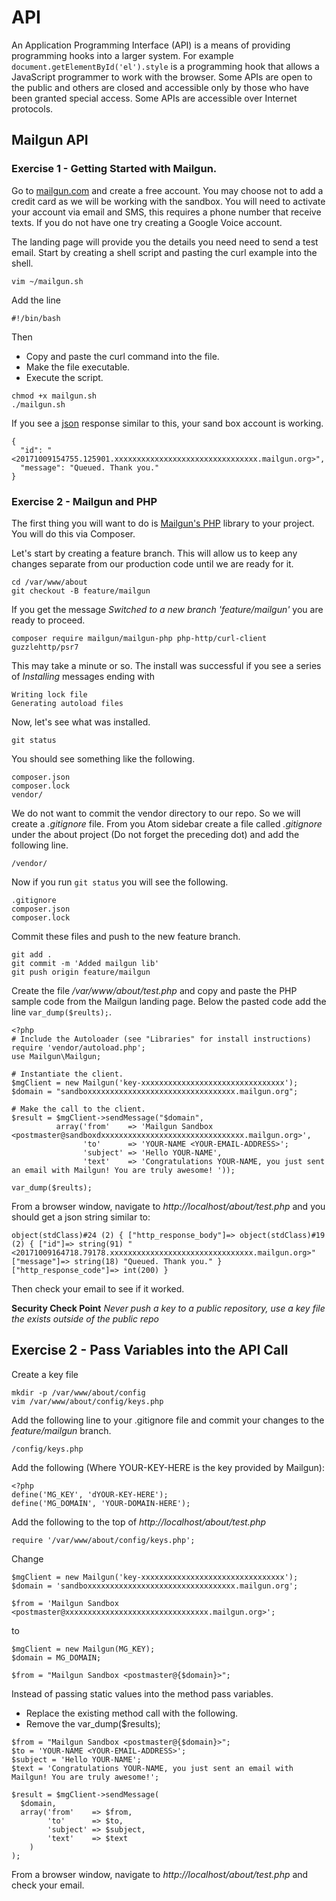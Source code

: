 # API

An Application Programming Interface (API) is a means of providing programming hooks into a larger system. For example ````document.getElementById('el').style```` is a programming hook that allows a JavaScript programmer to work with the browser. Some APIs are open to the public and others are closed and accessible only by those who have been granted special access. Some APIs are accessible over Internet protocols.

## Mailgun API

### Exercise 1 - Getting Started with Mailgun.

Go to [mailgun.com](https://www.mailgun.com/) and create a free account. You may choose not to add a credit card as we will be working with the sandbox. You will need to activate your account via email and SMS, this requires a phone number that receive texts. If you do not have one try creating a Google Voice account.

The landing page will provide you the details you need need to send a test email. Start by creating a shell script and pasting the curl example into the shell.

````
vim ~/mailgun.sh
````

Add the line

````
#!/bin/bash
````

Then
* Copy and paste the curl command into the file.
* Make the file executable.
* Execute the script.

````
chmod +x mailgun.sh
./mailgun.sh
````

If you see a [json](http://www.json.org/) response similar to this, your sand box account is working.
````
{
  "id": "<20171009154755.125901.xxxxxxxxxxxxxxxxxxxxxxxxxxxxxxxx.mailgun.org>",
  "message": "Queued. Thank you."
}
````

### Exercise 2 - Mailgun and PHP

The first thing you will want to do is [Mailgun's PHP](https://github.com/mailgun/mailgun-php) library to your project. You will do this via Composer.

Let's start by creating a feature branch. This will allow us to keep any changes separate from our production code until we are ready for it.

````
cd /var/www/about
git checkout -B feature/mailgun
````

If you get the message *Switched to a new branch 'feature/mailgun'* you are ready to proceed.
```
composer require mailgun/mailgun-php php-http/curl-client guzzlehttp/psr7
````

This may take a minute or so. The install was successful if you see a series of *Installing* messages ending with
````
Writing lock file
Generating autoload files
````

Now, let's see what was installed.
````
git status
````

You should see something like the following.
````
composer.json
composer.lock
vendor/
````

We do not want to commit the vendor directory to our repo. So we will create a *.gitignore* file. From you Atom sidebar create a file called *.gitignore* under the about project (Do not forget the preceding dot) and add the following line.
````
/vendor/
````

Now if you run ````git status```` you will see the following.
````
.gitignore
composer.json
composer.lock
````

Commit these files and push to the new feature branch.
````
git add .
git commit -m 'Added mailgun lib'
git push origin feature/mailgun
````

Create the file */var/www/about/test.php* and copy and paste the PHP sample code from the Mailgun landing page. Below the pasted code add the line ````var_dump($reults);````.

````
<?php
# Include the Autoloader (see "Libraries" for install instructions)
require 'vendor/autoload.php';
use Mailgun\Mailgun;

# Instantiate the client.
$mgClient = new Mailgun('key-xxxxxxxxxxxxxxxxxxxxxxxxxxxxxxxx');
$domain = "sandboxxxxxxxxxxxxxxxxxxxxxxxxxxxxxxxxx.mailgun.org";

# Make the call to the client.
$result = $mgClient->sendMessage("$domain",
          array('from'    => 'Mailgun Sandbox <postmaster@sandboxdxxxxxxxxxxxxxxxxxxxxxxxxxxxxxxxx.mailgun.org>',
                'to'      => 'YOUR-NAME <YOUR-EMAIL-ADDRESS>';
                'subject' => 'Hello YOUR-NAME',
                'text'    => 'Congratulations YOUR-NAME, you just sent an email with Mailgun! You are truly awesome! '));

var_dump($reults);
````

From a browser window, navigate to *http://localhost/about/test.php* and you should get a json string similar to:
````
object(stdClass)#24 (2) { ["http_response_body"]=> object(stdClass)#19 (2) { ["id"]=> string(91) "<20171009164718.79178.xxxxxxxxxxxxxxxxxxxxxxxxxxxxxxxx.mailgun.org>" ["message"]=> string(18) "Queued. Thank you." } ["http_response_code"]=> int(200) }
````
Then check your email to see if it worked.


**Security Check Point**
_Never push a key to a public repository, use a key file the exists outside of the public repo_

## Exercise 2 - Pass Variables into the API Call

Create a key file
````
mkdir -p /var/www/about/config
vim /var/www/about/config/keys.php
````

Add the following line to your .gitignore file and commit your changes to the *feature/mailgun* branch.

````
/config/keys.php
````

Add the following (Where YOUR-KEY-HERE is the key provided by Mailgun):
````
<?php
define('MG_KEY', 'dYOUR-KEY-HERE');
define('MG_DOMAIN', 'YOUR-DOMAIN-HERE');
````
Add the following to the top of *http://localhost/about/test.php*
````
require '/var/www/about/config/keys.php';
````

Change
````
$mgClient = new Mailgun('key-xxxxxxxxxxxxxxxxxxxxxxxxxxxxxxxx');
$domain = 'sandboxxxxxxxxxxxxxxxxxxxxxxxxxxxxxxxxx.mailgun.org';

$from = 'Mailgun Sandbox <postmaster@xxxxxxxxxxxxxxxxxxxxxxxxxxxxxxxx.mailgun.org>';
````
to
````
$mgClient = new Mailgun(MG_KEY);
$domain = MG_DOMAIN;

$from = "Mailgun Sandbox <postmaster@{$domain}>";
````

Instead of passing static values into the method pass variables.
* Replace the existing method call with the following.
* Remove the var_dump($results);

````
$from = "Mailgun Sandbox <postmaster@{$domain}>";
$to = 'YOUR-NAME <YOUR-EMAIL-ADDRESS>';
$subject = 'Hello YOUR-NAME';
$text = 'Congratulations YOUR-NAME, you just sent an email with Mailgun! You are truly awesome!';

$result = $mgClient->sendMessage(
  $domain,
  array('from'    => $from,
        'to'      => $to,
        'subject' => $subject,
        'text'    => $text
    )
);
````
From a browser window, navigate to *http://localhost/about/test.php* and check your email.
